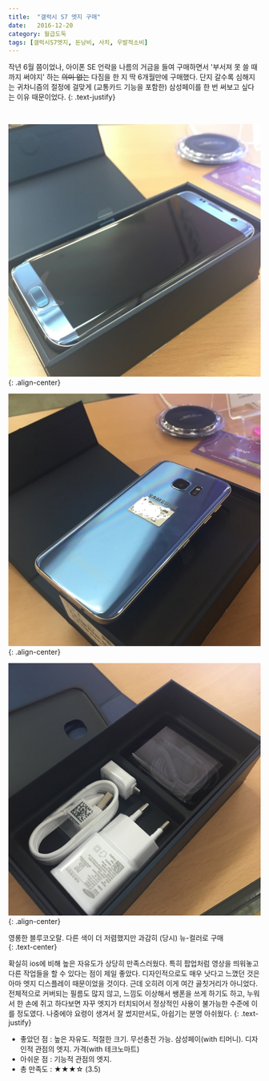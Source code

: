 ```yaml
---
title:  "갤럭시 S7 엣지 구매"
date:   2016-12-20
category: 월급도둑
tags: [갤럭시S7엣지, 돈낭비, 사치, 우발적소비]
---
```


작년 6월 쯤이었나, 아이폰 SE 언락을 나름의 거금을 들여 구매하면서 '부서져 못 쓸 때까지 써야지' 하는 ~~의미 없는~~ 다짐을 한 지 딱 6개월만에 구매했다. 단지 갈수록 심해지는 귀차니즘의 절정에 걸맞게 (교통카드 기능을 포함한) 삼성페이를 한 번 써보고 싶다는 이유 때문이었다. 
{: .text-justify}

<br>

![jpg](/images/salary-lupine/2016-12-20-1.jpg){: .align-center}

![jpg](/images/salary-lupine/2016-12-20-2.jpg){: .align-center}

![jpg](/images/salary-lupine/2016-12-20-3.jpg){: .align-center}

<figcaption>영롱한 블루코오랄. 다른 색이 더 저렴했지만 과감히 (당시) 뉴-컬러로 구매</figcaption>
{: .text-center}

<br>

확실히 ios에 비해 높은 자유도가 상당히 만족스러웠다. 특히 팝업처럼 영상을 띄워놓고 다른 작업들을 할 수 있다는 점이 제일 좋았다. 디자인적으로도 매우 낫다고 느꼈던 것은 아마 엣지 디스플레이 때문이었을 것이다. 근데 오히려 이게 여간 골칫거리가 아니었다. 전체적으로 커버되는 필름도 많지 않고, 느낌도 이상해서 쌩폰을 쓰게 하기도 하고, 누워서 한 손에 쥐고 하다보면 자꾸 엣지가 터치되어서 정상적인 사용이 불가능한 수준에 이를 정도였다. 나중에야 요령이 생겨서 잘 썼지만서도, 아쉽기는 분명 아쉬웠다. 
{: .text-justify}



* 좋았던 점 : 높은 자유도. 적절한 크기. 무선충전 가능. 삼성페이(with 티머니). 디자인적 관점의 엣지. 가격(with 테크노마트)
* 아쉬운 점 : 기능적 관점의 엣지. 
* 총 만족도 : ★★★☆  (3.5)

## ㅤㅤ
